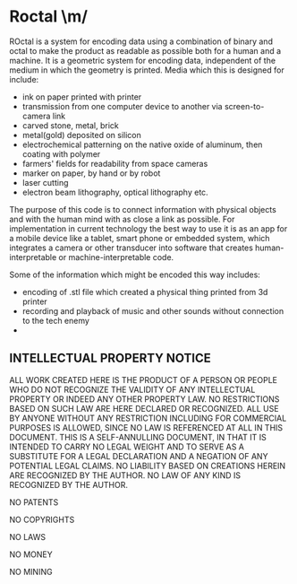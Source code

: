# Roctal  \m/

ROctal is a system for encoding data using a combination of binary and octal to make the product as readable as possible both for a human and a machine.  It is a geometric system for encoding data, independent of the medium in which the geometry is printed.  Media which this is designed for include:

 - ink on paper printed with printer
 - transmission from one computer device to another via screen-to-camera link
 - carved stone, metal, brick
 - metal(gold) deposited on silicon
 - electrochemical patterning on the native oxide of aluminum, then coating with polymer
 - farmers' fields for readability from space cameras
 - marker on paper, by hand or by robot
 - laser cutting
 - electron beam lithography, optical lithography etc.
 
 The purpose of this code is to connect information with physical objects and with the human mind with as close a link as possible.  For implementation in current technology the best way to use it is as an app for a mobile device like a tablet, smart phone or embedded system, which integrates a camera or other transducer into software that creates human-interpretable or machine-interpretable code.  
 
 Some of the information which might be encoded this way includes:
 
 - encoding of .stl file which created a physical thing printed from 3d printer
 - recording and playback of music and other sounds without connection to the tech enemy
 - 

 



## INTELLECTUAL PROPERTY NOTICE



ALL WORK CREATED HERE IS THE PRODUCT OF A PERSON OR PEOPLE WHO DO NOT RECOGNIZE THE VALIDITY OF ANY INTELLECTUAL PROPERTY OR INDEED ANY OTHER PROPERTY LAW.  NO RESTRICTIONS BASED ON SUCH LAW ARE HERE DECLARED OR RECOGNIZED.  ALL USE BY ANYONE WITHOUT ANY RESTRICTION INCLUDING FOR COMMERCIAL PURPOSES IS ALLOWED, SINCE NO LAW IS REFERENCED AT ALL IN THIS DOCUMENT.  THIS IS A SELF-ANNULLING DOCUMENT, IN THAT IT IS INTENDED TO CARRY NO LEGAL WEIGHT AND TO SERVE AS A SUBSTITUTE FOR A LEGAL DECLARATION AND A NEGATION OF ANY POTENTIAL LEGAL CLAIMS.  NO LIABILITY BASED ON CREATIONS HEREIN ARE RECOGNIZED BY THE AUTHOR. NO LAW OF ANY KIND IS RECOGNIZED BY THE AUTHOR.

NO PATENTS

NO COPYRIGHTS

NO LAWS

NO MONEY

NO MINING




